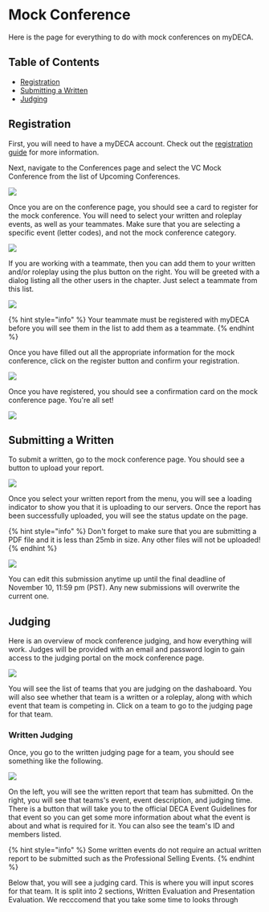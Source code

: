# Mock Conference

Here is the page for everything to do with mock conferences on myDECA.

## Table of Contents

* [Registration](mock-conference.md#registration)
* [Submitting a Written](mock-conference.md#submitting-a-written)
* [Judging](mock-conference.md#judging)

## Registration

First, you will need to have a myDECA account. Check out the [registration guide](registration.md) for more information.

Next, navigate to the Conferences page and select the VC Mock Conference from the list of Upcoming Conferences.

![](../.gitbook/assets/screen-shot-2020-11-03-at-4.08.47-pm.png)

Once you are on the conference page, you should see a card to register for the mock conference. You will need to select your written and roleplay events, as well as your teammates. Make sure that you are selecting a specific event \(letter codes\), and not the mock conference category. 

![](../.gitbook/assets/screen-shot-2020-11-03-at-6.33.21-pm.png)

If you are working with a teammate, then you can add them to your written and/or roleplay using the plus button on the right. You will be greeted with a dialog listing all the other users in the chapter. Just select a teammate from this list. 

![](../.gitbook/assets/screen-shot-2020-11-03-at-7.08.09-pm.png)

{% hint style="info" %}
Your teammate must be registered with myDECA before you will see them in the list to add them as a teammate.
{% endhint %}

Once you have filled out all the appropriate information for the mock conference, click on the register button and confirm your registration.

![](../.gitbook/assets/screen-shot-2020-11-03-at-7.12.06-pm.png)

Once you have registered, you should see a confirmation card on the mock conference page. You're all set!

![](../.gitbook/assets/screen-shot-2020-11-03-at-7.14.39-pm.png)

## Submitting a Written

To submit a written, go to the mock conference page. You should see a button to upload your report. 

![](../.gitbook/assets/screen-shot-2020-11-07-at-2.36.52-pm.png)

Once you select your written report from the menu, you will see a loading indicator to show you that it is uploading to our servers. Once the report has been successfully uploaded, you will see the status update on the page.

{% hint style="info" %}
Don't forget to make sure that you are submitting a PDF file and it is less than 25mb in size. Any other files will not be uploaded!
{% endhint %}

![](../.gitbook/assets/screen-shot-2020-11-07-at-2.46.56-pm.png)

You can edit this submission anytime up until the final deadline of November 10, 11:59 pm \(PST\). Any new submissions will overwrite the current one.

## Judging

Here is an overview of mock conference judging, and how everything will work. Judges will be provided with an email and password login to gain access to the judging portal on the mock conference page.

![](../.gitbook/assets/screen-shot-2020-11-13-at-3.34.57-pm.png)

You will see the list of teams that you are judging on the dashaboard. You will also see whether that team is a written or a roleplay, along with which event that team is competing in. Click on a team to go to the judging page for that team.

### Written Judging

Once, you go to the written judging page for a team, you should see something like the following.

![](../.gitbook/assets/screen-shot-2020-11-13-at-3.37.52-pm.png)

On the left, you will see the written report that team has submitted. On the right, you will see that teams's event, event description, and judging time. There is a button that will take you to the official DECA Event Guidelines for that event so you can get some more information about what the event is about and what is required for it. You can also see the team's ID and members listed.

{% hint style="info" %}
Some written events do not require an actual written report to be submitted such as the Professional Selling Events.
{% endhint %}

Below that, you will see a judging card. This is where you will input scores for that team. It is split into 2 sections, Written Evaluation and Presentation Evaluation. We recccomend that you take some time to looks through  

